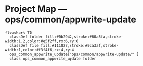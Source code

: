 # Project Map — ops/common/appwrite-update

```mermaid
flowchart TB
  classDef folder fill:#0b2942,stroke:#60a5fa,stroke-width:1.2,color:#e5f2ff,rx:6,ry:6
  classDef file fill:#111827,stroke:#9ca3af,stroke-width:1,color:#f3f4f6,rx:4,ry:4
  ops_common_appwrite_update["ops/common/appwrite-update/" ]
  class ops_common_appwrite_update folder
```
